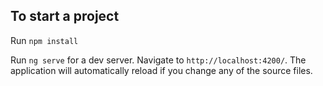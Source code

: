 ## To start a project

Run `npm install` 

Run `ng serve` for a dev server. Navigate to `http://localhost:4200/`. The application will automatically reload if you change any of the source files.
